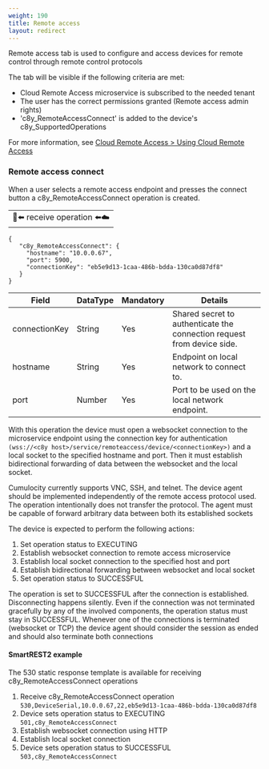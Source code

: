 ```yaml
---
weight: 190
title: Remote access
layout: redirect
---
```


Remote access tab is used to configure and access devices for remote control through remote control protocols

The tab will be visible if the following criteria are met:
* Cloud Remote Access microservice is subscribed to the needed tenant
* The user has the correct permissions granted (Remote access admin rights)
* 'c8y_RemoteAccessConnect' is added to the device's c8y_SupportedOperations

For more information, see [Cloud Remote Access > Using Cloud Remote Access](/cloud-remote-access/using-cloud-remote-access)

### Remote access connect

When a user selects a remote access endpoint and presses the connect button a c8y_RemoteAccessConnect operation is created.

<table>
<tbody>
<tr>
<td style="text-align:center"> &#x1f4f1;&#11013;&#65039; receive operation &#11013;&#65039;&#9729;&#65039;
</td>
</tr>
</tbody>
</table>

```
{
   "c8y_RemoteAccessConnect": {
     "hostname": "10.0.0.67",
     "port": 5900,
     "connectionKey": "eb5e9d13-1caa-486b-bdda-130ca0d87df8"
   }
}
```

|Field|DataType|Mandatory|Details|
|----|----|----|----|
|connectionKey|String|Yes|Shared secret to authenticate the connection request from device side.|
|hostname|String|Yes|Endpoint on local network to connect to.|
|port|Number|Yes|Port to be used on the local network endpoint.|


With this operation the device must open a websocket connection to the microservice endpoint using the connection key for authentication `(wss://<c8y host>/service/remoteaccess/device/<connectionKey>)` and a local socket to the specified hostname and port. Then it must establish bidirectional forwarding of data between the websocket and the local socket.

Cumulocity currently supports VNC, SSH, and telnet. The device agent should be implemented independently of the remote access protocol used. The operation intentionally does not transfer the protocol. The agent must be capable of forward arbitrary data between both its established sockets

The device is expected to perform the following actions:
1. Set operation status to EXECUTING
2. Establish websocket connection to remote access microservice
3. Establish local socket connection to the specified host and port
4. Establish bidirectional forwarding between websocket and local socket
5. Set operation status to SUCCESSFUL

The operation is set to SUCCESSFUL after the connection is established. Disconnecting happens silently. Even if the connection was not terminated gracefully by any of the involved components, the operation status must stay in SUCCESSFUL. Whenever one of the connections is terminated (websocket or TCP) the device agent should consider the session as ended and should also terminate both connections

#### SmartREST2 example

The 530 static response template is available for receiving c8y_RemoteAccessConnect operations
1. Receive c8y_RemoteAccessConnect operation <br>
  `530,DeviceSerial,10.0.0.67,22,eb5e9d13-1caa-486b-bdda-130ca0d87df8`
2. Device sets operation status to EXECUTING<br>
  `501,c8y_RemoteAccessConnect`
3. Establish websocket connection using HTTP
4. Establish local socket connection
5. Device sets operation status to SUCCESSFUL<br>
  `503,c8y_RemoteAccessConnect`
